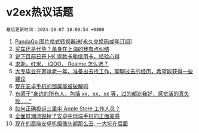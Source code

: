 # v2ex热议话题

`最后更新时间：2024-10-07 18:09:54 +0800`

1. [PandaGo 图片格式转换器送[永久兑换码或年订阅]](https://www.v2ex.com/t/1077985)
1. [买车还是代孕？单身在上海的我有点纠结](https://www.v2ex.com/t/1077996)
1. [说下目前已开 HK 提款卡和信用卡，经验心得](https://www.v2ex.com/t/1077971)
1. [求助，红米， iQOO， Realme 怎么选？](https://www.v2ex.com/t/1077932)
1. [大专毕业在家啃老一年，准备出去找工作，聊聊过去的经历，希望能获得一些建议](https://www.v2ex.com/t/1077920)
1. [现在安卓手机的锁屏能被破解吗](https://www.v2ex.com/t/1077976)
1. [有感于“身边的所有人，包括 xx、xx、xx 等，过的都比我好，感觉活的真失败……”](https://www.v2ex.com/t/1077981)
1. [如何正确投诉三里屯 Apple Store 工作人员？](https://www.v2ex.com/t/1077997)
1. [全面屏潮流毁掉了安卓中低端手机的正面美感](https://www.v2ex.com/t/1077954)
1. [现在的高端安卓机摄像头都那么丑, 一大坨在后面](https://www.v2ex.com/t/1078022)

